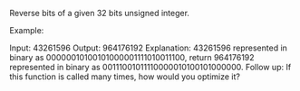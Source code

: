 Reverse bits of a given 32 bits unsigned integer.

Example:

Input: 43261596
Output: 964176192
Explanation: 43261596 represented in binary as 00000010100101000001111010011100, 
             return 964176192 represented in binary as 00111001011110000010100101000000.
Follow up:
If this function is called many times, how would you optimize it?